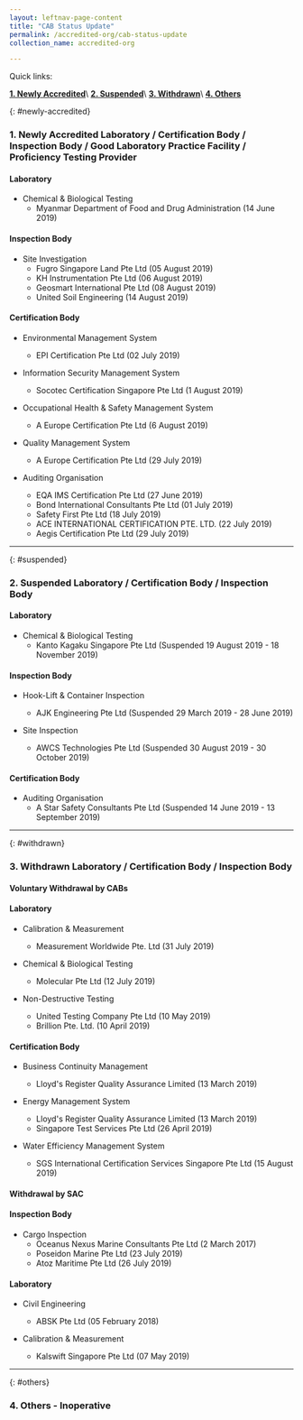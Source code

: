 ```yaml
---
layout: leftnav-page-content
title: "CAB Status Update"
permalink: /accredited-org/cab-status-update
collection_name: accredited-org

---
```


Quick links:

**[1. Newly Accredited](#newly-accredited)**\\
[**2. Suspended**](#suspended)\\
[**3. Withdrawn**](#withdrawn)\\
[**4. Others**](#others)

{: #newly-accredited}
### 1. Newly Accredited Laboratory / Certification Body / Inspection Body / Good Laboratory Practice Facility / Proficiency Testing Provider 

#### Laboratory

* Chemical & Biological Testing
  * Myanmar Department of Food and Drug Administration (14 June 2019)

#### Inspection Body

* Site Investigation
  * Fugro Singapore Land Pte Ltd (05 August 2019)
  * KH Instrumentation Pte Ltd (06 August 2019)
  * Geosmart International Pte Ltd (08 August 2019)
  * United Soil Engineering (14 August 2019)

#### Certification Body    

* Environmental Management System 
  * EPI Certification Pte Ltd (02 July 2019)
  
* Information Security Management System
  * Socotec Certification Singapore Pte Ltd (1 August 2019)

* Occupational Health & Safety Management System 
  * A Europe Certification Pte Ltd (6 August 2019)

* Quality Management System 
  * A Europe Certification Pte Ltd (29 July 2019)

* Auditing Organisation
  * EQA IMS Certification Pte Ltd (27 June 2019)
  * Bond International Consultants Pte Ltd (01 July 2019)
  * Safety First Pte Ltd (18 July 2019)
  * ACE INTERNATIONAL CERTIFICATION PTE. LTD. (22 July 2019)
  * Aegis Certification Pte Ltd (29 July 2019) 

---

{: #suspended}
### 2. Suspended Laboratory / Certification Body / Inspection Body 

#### Laboratory
* Chemical & Biological Testing
  * Kanto Kagaku Singapore Pte Ltd (Suspended 19 August 2019 - 18 November 2019)
  
#### Inspection Body
* Hook-Lift & Container Inspection 
  * AJK Engineering Pte Ltd (Suspended 29 March 2019 - 28 June 2019)
  
* Site Inspection
  * AWCS Technologies Pte Ltd (Suspended 30 August 2019 - 30 October 2019)
  
#### Certification Body    
* Auditing Organisation 
  * A Star Safety Consultants Pte Ltd (Suspended 14 June 2019 - 13 September 2019)

---

{: #withdrawn}
### 3. Withdrawn Laboratory / Certification Body / Inspection Body 

#### **Voluntary Withdrawal by CABs**

#### Laboratory

* Calibration & Measurement
  * Measurement Worldwide Pte. Ltd (31 July 2019)
  
* Chemical & Biological Testing
  * Molecular Pte Ltd (12 July 2019)
  
* Non-Destructive Testing
  * United Testing Company Pte Ltd (10 May 2019)
  * Brillion Pte. Ltd. (10 April 2019)

#### Certification Body

* Business Continuity Management
  * Lloyd's Register Quality Assurance Limited (13 March 2019)  
  
* Energy Management System
  * Lloyd's Register Quality Assurance Limited (13 March 2019)
  * Singapore Test Services Pte Ltd (26 April 2019)
  
* Water Efficiency Management System
  * SGS International Certification Services Singapore Pte Ltd (15 August 2019)
  
#### **Withdrawal by SAC**

#### Inspection Body

* Cargo Inspection
  * Oceanus Nexus Marine Consultants Pte Ltd (2 March 2017)
  * Poseidon Marine Pte Ltd (23 July 2019)
  * Atoz Maritime Pte Ltd (26 July 2019)

#### Laboratory

* Civil Engineering
  * ABSK Pte Ltd (05 February 2018)
  
* Calibration & Measurement 
  * Kalswift Singapore Pte Ltd (07 May 2019)

---

{: #others}
### 4. Others - Inoperative
 
